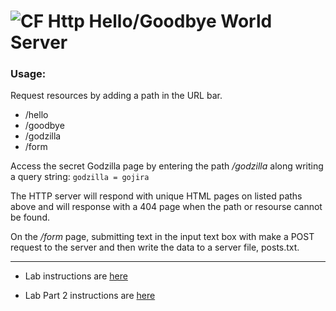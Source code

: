 ![CF](http://i.imgur.com/7v5ASc8.png) Http Hello/Goodbye World Server
===
### Usage: 
Request resources by adding a path in the URL bar.

- /hello
- /goodbye
- /godzilla
- /form

Access the secret Godzilla page by entering the path */godzilla* along writing a query string:
```godzilla = gojira```

The HTTP server will respond with unique HTML pages on listed paths above and will response with a 404 page when the path or resourse cannot be found.

On the */form* page, submitting text in the input text box with make a POST request to the server and then write the data to a server file, posts.txt.

---
* Lab instructions are [here](LAB.md)

* Lab Part 2 instructions are [here](LAB-Part2.md)
